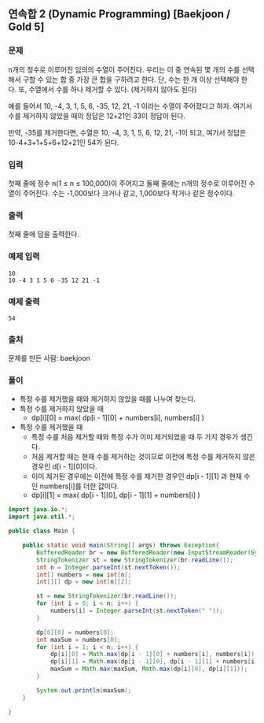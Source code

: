 ## 연속합 2 (Dynamic Programming) [Baekjoon / Gold 5]

### 문제

n개의 정수로 이루어진 임의의 수열이 주어진다. 우리는 이 중 연속된 몇 개의 수를 선택해서 구할 수 있는 합 중 가장 큰 합을 구하려고 한다. 단, 수는 한 개 이상 선택해야 한다. 또, 수열에서 수를 하나 제거할 수 있다. (제거하지 않아도 된다)

예를 들어서 10, -4, 3, 1, 5, 6, -35, 12, 21, -1 이라는 수열이 주어졌다고 하자. 여기서 수를 제거하지 않았을 때의 정답은 12+21인 33이 정답이 된다.

만약, -35를 제거한다면, 수열은 10, -4, 3, 1, 5, 6, 12, 21, -1이 되고, 여기서 정답은 10-4+3+1+5+6+12+21인 54가 된다.

### 입력

첫째 줄에 정수 n(1 ≤ n ≤ 100,000)이 주어지고 둘째 줄에는 n개의 정수로 이루어진 수열이 주어진다. 수는 -1,000보다 크거나 같고, 1,000보다 작거나 같은 정수이다.

### 출력

첫째 줄에 답을 출력한다.

### 예제 입력

```
10
10 -4 3 1 5 6 -35 12 21 -1
```

### 예제 출력

```
54
```

### 출처

문제를 만든 사람: baekjoon

### 풀이

- 특정 수를 제거했을 때와 제거하지 않았을 때를 나누여 찾는다.
- 특정 수를 제거하지 않았을 때
  - dp[i][0] = max( dp[i - 1][0] + numbers[i], numbers[i] )
- 특정 수를 제거했을 때
  - 특정 수를 처음 제거할 때와 특정 수가 이미 제거되었을 때 두 가지 경우가 생긴다.
  - 처음 제거할 때는 현재 수를 제거하는 것이므로 이전에 특정 수를 제거하지 않은 경우인 d[i - 1][0]이다.
  - 이미 제거된 경우에는 이전에 특정 수를 제거한 경우인 dp[i - 1][1] 과 현재 수인 numbers[i]를 더한 값이다.
  - dp[i][1] = max( dp[i - 1][0], dp[i - 1][1] + numbers[i] )

```java
import java.io.*;
import java.util.*;

public class Main {

    public static void main(String[] args) throws Exception{
        BufferedReader br = new BufferedReader(new InputStreamReader(System.in));
        StringTokenizer st = new StringTokenizer(br.readLine());
        int n = Integer.parseInt(st.nextToken());
        int[] numbers = new int[n];
        int[][] dp = new int[n][2];

        st = new StringTokenizer(br.readLine());
        for (int i = 0; i < n; i++) {
            numbers[i] = Integer.parseInt(st.nextToken(" "));
        }

        dp[0][0] = numbers[0];
        int maxSum = numbers[0];
        for (int i = 1; i < n; i++) {
            dp[i][0] = Math.max(dp[i - 1][0] + numbers[i], numbers[i]);
            dp[i][1] = Math.max(dp[i - 1][0], dp[i - 1][1] + numbers[i]);
            maxSum = Math.max(maxSum, Math.max(dp[i][0], dp[i][1]));
        }

        System.out.println(maxSum);
    }

}
```